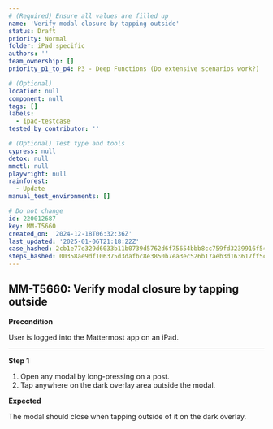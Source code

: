 ```yaml
---
# (Required) Ensure all values are filled up
name: 'Verify modal closure by tapping outside'
status: Draft
priority: Normal
folder: iPad specific
authors: ''
team_ownership: []
priority_p1_to_p4: P3 - Deep Functions (Do extensive scenarios work?)

# (Optional)
location: null
component: null
tags: []
labels:
  - ipad-testcase
tested_by_contributor: ''

# (Optional) Test type and tools
cypress: null
detox: null
mmctl: null
playwright: null
rainforest:
  - Update
manual_test_environments: []

# Do not change
id: 220012687
key: MM-T5660
created_on: '2024-12-18T06:32:36Z'
last_updated: '2025-01-06T21:18:22Z'
case_hashed: 2cb1e77e329d6033b11b0739d5762d6f75654bbb8cc759fd3239916f54878c9040bf3a9c7db78ae133e53db399e3375a
steps_hashed: 00358ae9df106375d3dafbc8e3850b7ea3ec526b17aeb3d163617ff5c4f778a5889cd0f783ba6d02c93e336474945290
---
```


<!-- (Auto-generated) Based on frontmatter's "key" and "name" -->

## MM-T5660: Verify modal closure by tapping outside

**Precondition**

User is logged into the Mattermost app on an iPad.

---

**Step 1**

1. Open any modal by long-pressing on a post.
2. Tap anywhere on the dark overlay area outside the modal.

**Expected**

The modal should close when tapping outside of it on the dark overlay.
